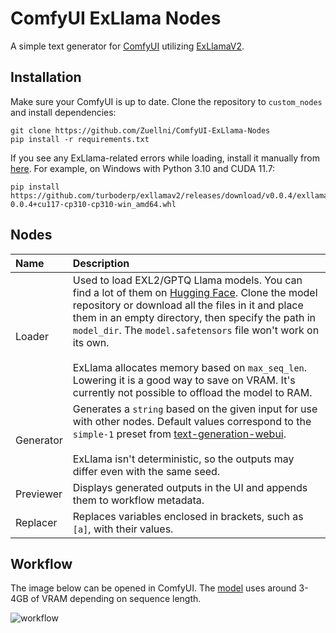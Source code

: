 # ComfyUI ExLlama Nodes
A simple text generator for [ComfyUI](https://github.com/comfyanonymous/ComfyUI) utilizing [ExLlamaV2](https://github.com/turboderp/exllamav2).

## Installation
Make sure your ComfyUI is up to date. Clone the repository to `custom_nodes` and install dependencies:
```
git clone https://github.com/Zuellni/ComfyUI-ExLlama-Nodes
pip install -r requirements.txt
```

If you see any ExLlama-related errors while loading, install it manually from [here](https://github.com/turboderp/exllamav2/releases/latest). For example, on Windows with Python 3.10 and CUDA 11.7:
```
pip install https://github.com/turboderp/exllamav2/releases/download/v0.0.4/exllamav2-0.0.4+cu117-cp310-cp310-win_amd64.whl
```

## Nodes
Name | Description
:--- | :---
Loader | Used to load EXL2/GPTQ Llama models. You can find a lot of them on [Hugging Face](https://huggingface.co/TheBloke). Clone the model repository or download all the files in it and place them in an empty directory, then specify the path in `model_dir`. The `model.safetensors` file won't work on its own.<br><br>ExLlama allocates memory based on `max_seq_len`. Lowering it is a good way to save on VRAM. It's currently not possible to offload the model to RAM.
Generator | Generates a `string` based on the given input for use with other nodes. Default values correspond to the `simple-1` preset from [text-generation-webui](https://github.com/oobabooga/text-generation-webui).<br><br>ExLlama isn't deterministic, so the outputs may differ even with the same seed.
Previewer | Displays generated outputs in the UI and appends them to workflow metadata.
Replacer | Replaces variables enclosed in brackets, such as `[a]`, with their values.

## Workflow
The image below can be opened in ComfyUI. The [model](https://huggingface.co/turboderp/Mistral-7B-instruct-exl2/tree/2.5bpw) uses around 3-4GB of VRAM depending on sequence length.

![workflow](https://github.com/Zuellni/ComfyUI-ExLlama-Nodes/assets/123005779/09da1788-f879-4076-baea-b257dd682ded)
